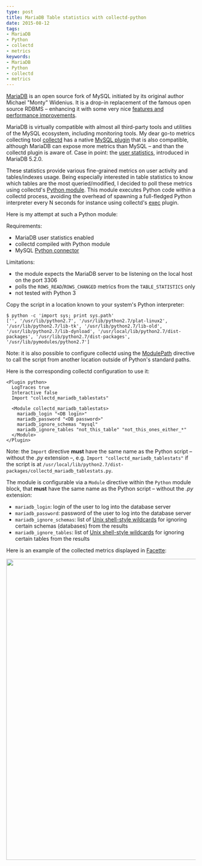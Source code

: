 ```yaml
---
type: post
title: MariaDB Table statistics with collectd-python
date: 2015-08-12
tags:
- MariaDB
- Python
- collectd
- metrics
keywords:
- MariaDB
- Python
- collectd
- metrics
---
```


[MariaDB][0] is an open source fork of MySQL initiated by its original author Michael "Monty" Widenius. It is a drop-in replacement of the famous open source RDBMS – enhancing it with some very nice [features and performance improvements][1].

MariaDB is virtually compatible with almost all third-party tools and utilities of the MySQL ecosystem, including monitoring tools. My dear go-to metrics collecting tool [collectd][2] has a native [MySQL plugin][3] that is also compatible, although MariaDB can expose more metrics than MySQL – and than the collectd plugin is aware of. Case in point: the [user statistics][4], introduced in MariaDB 5.2.0.

These statistics provide various fine-grained metrics on user activity and tables/indexes usage. Being especially interested in table statistics to know which tables are the most queried/modified, I decided to poll these metrics using collectd's [Python module][5]. This module executes Python code within a collectd process, avoiding the overhead of spawning a full-fledged Python interpreter every N seconds for instance using collectd's [exec][6] plugin.

Here is my attempt at such a Python module:

<script src="https://gist.github.com/falzm/89db743f2fb7318c286f.js"></script>

Requirements:

* MariaDB user statistics enabled
* collectd compiled with Python module   
* MySQL [Python connector][7]

Limitations:

* the module expects the MariaDB server to be listening on the local host on the port 3306
* polls the `ROWS_READ`/`ROWS_CHANGED` metrics from the `TABLE_STATISTICS` only
* not tested with Python 3

Copy the script in a location known to your system's Python interpreter:

```shell
$ python -c 'import sys; print sys.path'
['', '/usr/lib/python2.7', '/usr/lib/python2.7/plat-linux2', '/usr/lib/python2.7/lib-tk', '/usr/lib/python2.7/lib-old', '/usr/lib/python2.7/lib-dynload', '/usr/local/lib/python2.7/dist-packages', '/usr/lib/python2.7/dist-packages', '/usr/lib/pymodules/python2.7']
```

Note: it is also possible to configure collectd using the [ModulePath][8] directive to call the script from another location outside of Python's standard paths.

Here is the corresponding collectd configuration to use it:

```text
<Plugin python>
  LogTraces true
  Interactive false
  Import "collectd_mariadb_tablestats"

  <Module collectd_mariadb_tablestats>
    mariadb_login "<DB login>"
    mariadb_password "<DB password>"
    mariadb_ignore_schemas "mysql"
    mariadb_ignore_tables "not_this_table" "not_this_ones_either_*"
  </Module>
</Plugin>
```

Note: the `Import` directive **must** have the same name as the Python script – without the *.py* extension –, e.g. `Import "collectd_mariadb_tablestats"` if the script is at `/usr/local/lib/python2.7/dist-packages/collectd_mariadb_tablestats.py`.

The module is configurable via a `Module` directive within the `Python` module block, that **must** have the same name as the Python script – without the *.py* extension:

* `mariadb_login`: login of the user to log into the database server
* `mariadb_password`: password of the user to log into the database server
* `mariadb_ignore_schemas`: list of [Unix shell-style wildcards][9] for ignoring certain schemas (databases) from the results
* `mariadb_ignore_tables`: list of [Unix shell-style wildcards][9] for ignoring certain tables from the results

Here is an example of the collected metrics displayed in [Facette](https://facette.io/):

<img src="/img/post/mariadb-table-statistics-with-collectd-python/collectd_mariadb_tablestats.png" width="800">

[0]: https://mariadb.org/
[1]: https://mariadb.com/kb/en/mariadb/mariadb-vs-mysql-features/
[2]: https://collectd.org/
[3]: https://collectd.org/wiki/index.php/Plugin:MySQL
[4]: https://mariadb.com/kb/en/mariadb/user-statistics/
[5]: https://collectd.org/documentation/manpages/collectd-python.5.shtml
[6]: https://collectd.org/documentation/manpages/collectd-exec.5.shtml
[7]: http://dev.mysql.com/doc/connector-python/en/index.html
[8]: https://collectd.org/documentation/manpages/collectd-python.5.shtml#modulepath_name
[9]: https://docs.python.org/2/library/fnmatch.html
